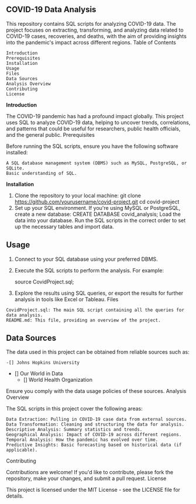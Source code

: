 ## COVID-19 Data Analysis

This repository contains SQL scripts for analyzing COVID-19 data. The project focuses on extracting, transforming, and analyzing data related to COVID-19 cases, recoveries, and deaths, with the aim of providing insights into the pandemic's impact across different regions.
Table of Contents

    Introduction
    Prerequisites
    Installation
    Usage
    Files
    Data Sources
    Analysis Overview
    Contributing
    License

**Introduction**

The COVID-19 pandemic has had a profound impact globally. This project uses SQL to analyze COVID-19 data, helping to uncover trends, correlations, and patterns that could be useful for researchers, public health officials, and the general public.
Prerequisites

Before running the SQL scripts, ensure you have the following software installed:

    A SQL database management system (DBMS) such as MySQL, PostgreSQL, or SQLite.
    Basic understanding of SQL.

**Installation**

   1. Clone the repository to your local machine:
      git clone https://github.com/yourusername/covid-project.git
      cd covid-project
   2. Set up your SQL environment. If you're using MySQL or PostgreSQL, create a new database:
      CREATE DATABASE covid_analysis;
      Load the data into your database. Run the SQL scripts in the correct order to set up the necessary tables and import data.
## Usage

   1. Connect to your SQL database using your preferred DBMS.

   2. Execute the SQL scripts to perform the analysis. For example:

      source CovidProject.sql;
  3. Explore the results using SQL queries, or export the results for further analysis in tools like Excel or Tableau.
Files

    CovidProject.sql: The main SQL script containing all the queries for data analysis.
    README.md: This file, providing an overview of the project.

## Data Sources

The data used in this project can be obtained from reliable sources such as:

    -[] Johns Hopkins University
- []  Our World in Data
  - []  World Health Organization

Ensure you comply with the data usage policies of these sources.
Analysis Overview

The SQL scripts in this project cover the following areas:

    Data Extraction: Pulling in COVID-19 case data from external sources.
    Data Transformation: Cleaning and structuring the data for analysis.
    Descriptive Analysis: Summary statistics and trends.
    Geographical Analysis: Impact of COVID-19 across different regions.
    Temporal Analysis: How the pandemic has evolved over time.
    Predictive Insights: Basic forecasting based on historical data (if applicable).

Contributing

Contributions are welcome! If you'd like to contribute, please fork the repository, make your changes, and submit a pull request.
License

This project is licensed under the MIT License - see the LICENSE file for details.
